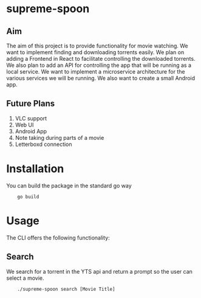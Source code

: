 # supreme-spoon

## Aim
 The aim of this project is to provide functionality for movie watching. We want to implement finding and downloading torrents easily.
We plan on adding a Frontend in React to facilitate controlling the downloaded torrents. We also plan to add an API for controlling 
the app that will be running as a local service.
 We want to implement a microservice architecture for the various services we will be running. We also want to create a small Android app.

## Future Plans
 1. VLC support
 2. Web UI
 3. Android App
 4. Note taking during parts of a movie
 5. Letterboxd connection

# Installation
 You can build the package in the standard go way

        go build

# Usage
The CLI offers the following functionality:

## Search
We search for a torrent in the YTS api and return a prompt so the user can select a movie.

        ./supreme-spoon search [Movie Title]